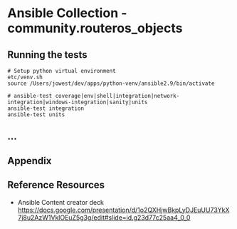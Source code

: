 # Ansible Collection - community.routeros_objects


## Running the tests

```
# Setup python virtual environment
etc/venv.sh
source /Users/jowest/dev/apps/python-venv/ansible2.9/bin/activate

# ansible-test coverage|env|shell|integration|network-integration|windows-integration|sanity|units
ansible-test integration
ansible-test units
```


## ...


## Appendix

## Reference Resources
- Ansible Content creator deck
  https://docs.google.com/presentation/d/1o2QXHjwBkpLyDJEuUU73YkX7j8u2AzW1VklOEuZ5g3g/edit#slide=id.g23d77c25aa4_0_0




  